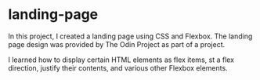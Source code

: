# landing-page
In this project, I created a landing page using CSS and Flexbox. The landing page design was provided by The Odin Project as part of a project. 

I learned how to display certain HTML elements as flex items, st a flex direction, justify their contents, and various other Flexbox elements. 
